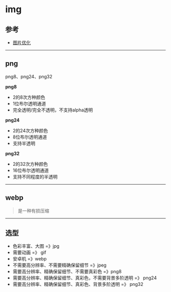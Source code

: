 # img

## 参考
- [图片优化](https://mp.weixin.qq.com/s/euvdMHkYUXHmgkV9D334NQ)

---

## png
png8、png24、png32

**png8**

- 2的8次方种颜色
- 1位布尔透明通道
- 完全透明/完全不透明，不支持alpha透明

**png24**

- 2的24次方种颜色
- 8位布尔透明通道
- 支持半透明

**png32**

- 2的32次方种颜色
- 16位布尔透明通道
- 支持不同程度的半透明

---

## webp
> 是一种有损压缩

---

## 选型
- 色彩丰富、大图 =》jpg
- 需要动画 =》 gif
- 安卓机 =》webp
- 不需要高分辨率、不需要精确保留细节 =》jpeg
- 需要高分辨率、精确保留细节、不需要真彩色 =》png8
- 需要高分辨率、精确保留细节、真彩色，不需要背景多阶透明 =》 png24
- 需要高分辨率、精确保留细节、真彩色、背景多阶透明 =》 png32



